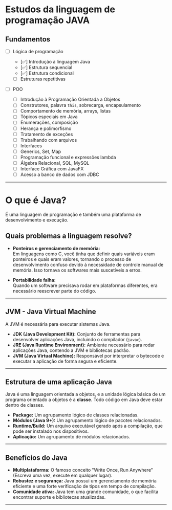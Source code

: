 # Estudos da linguagem de programação JAVA

## Fundamentos

- [ ] Lógica de programação

  - [✅] Introdução à linguagem Java
  - [✅] Estrutura sequencial
  - [✅] Estrutura condicional
  - [ ] Estruturas repetitivas

- [ ] POO
  - [ ] Introdução à Programação Orientada a Objetos
  - [ ] Construtores, palavra `this`, sobrecarga, encapsulamento
  - [ ] Comportamento de memória, arrays, listas
  - [ ] Tópicos especiais em Java
  - [ ] Enumerações, composição
  - [ ] Herança e polimorfismo
  - [ ] Tratamento de exceções
  - [ ] Trabalhando com arquivos
  - [ ] Interfaces
  - [ ] Generics, Set, Map
  - [ ] Programação funcional e expressões lambda
  - [ ] Álgebra Relacional, SQL, MySQL
  - [ ] Interface Gráfica com JavaFX
  - [ ] Acesso a banco de dados com JDBC

---

# O que é Java?

É uma linguagem de programação e também uma plataforma de desenvolvimento e execução.

## Quais problemas a linguagem resolve?

- **Ponteiros e gerenciamento de memória:**  
   Em linguagens como C, você tinha que definir quais variáveis eram ponteiros e quais eram valores, tornando o processo de desenvolvimento confuso devido à necessidade de controle manual de memória. Isso tornava os softwares mais suscetíveis a erros.

- **Portabilidade falha:**  
   Quando um software precisava rodar em plataformas diferentes, era necessário reescrever parte do código.

---

## JVM - Java Virtual Machine

A JVM é necessária para executar sistemas Java.

- **JDK (Java Development Kit):** Conjunto de ferramentas para desenvolver aplicações Java, incluindo o compilador (`javac`).
- **JRE (Java Runtime Environment):** Ambiente necessário para rodar aplicações Java, contendo a JVM e bibliotecas padrão.
- **JVM (Java Virtual Machine):** Responsável por interpretar o bytecode e executar a aplicação de forma segura e eficiente.

---

## Estrutura de uma aplicação Java

Java é uma linguagem orientada a objetos, e a unidade lógica básica de um programa orientado a objetos é a **classe**. Todo código em Java deve estar dentro de classes.

- **Package:** Um agrupamento lógico de classes relacionadas.
- **Módulos (Java 9+):** Um agrupamento lógico de pacotes relacionados.
- **Runtime/Build:** Um arquivo executável gerado após a compilação, que pode ser instalado nos dispositivos.
- **Aplicação:** Um agrupamento de módulos relacionados.

---

## Benefícios do Java

- **Multiplataforma:** O famoso conceito "Write Once, Run Anywhere" (Escreva uma vez, execute em qualquer lugar).
- **Robustez e segurança:** Java possui um gerenciamento de memória eficiente e uma forte verificação de tipos em tempo de compilação.
- **Comunidade ativa:** Java tem uma grande comunidade, o que facilita encontrar suporte e bibliotecas atualizadas.

---
